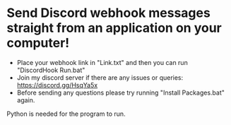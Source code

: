 # Send Discord webhook messages straight from an application on your computer!

- Place your webhook link in "Link.txt" and then you can run "DiscordHook Run.bat"
- Join my discord server if there are any issues or queries: https://discord.gg/HsqYa5x
- Before sending any questions please try running "Install Packages.bat" again.

Python is needed for the program to run.
